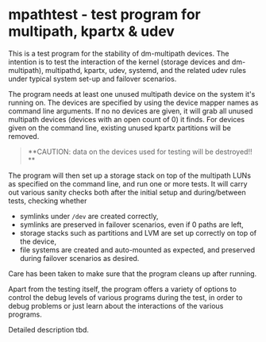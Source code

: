 # mpathtest -  test program for multipath, kpartx & udev #

This is a test program for the stability of dm-multipath devices. The
intention is to test the interaction of the kernel (storage devices and
dm-multipath), multipathd, kpartx, udev, systemd, and the related udev rules
under typical system set-up and failover scenarios.

The program needs at least one unused multipath device on the system it's
running on. The devices are specified by using the device mapper names as
command line arguments. If no no devices are given, it will grab all unused
multipath devices (devices with an open count of 0) it finds. For devices
given on the command line, existing unused kpartx partitions will be removed.

> **CAUTION: data on the devices used for testing will be destroyed!! **

The program will then set up a storage stack on top of the multipath LUNs as
specified on the command line, and run one or more tests. It will carry out
various sanity checks both after the initial setup and during/between tests,
checking whether

 * symlinks under `/dev` are created correctly,
 * symlinks are preserved in failover scenarios, even if 0 paths are left,
 * storage stacks such as partitions and LVM are set up correctly on top of
   the device, 
 * file systems are created and auto-mounted as expected, and preserved during
   failover scenarios as desired.

Care has been taken to make sure that the program cleans up after
running.

Apart from the testing itself, the program offers a variety of options to
control the debug levels of various programs during the test, in order to
debug problems or just learn about the interactions of the various programs.

Detailed description tbd.
